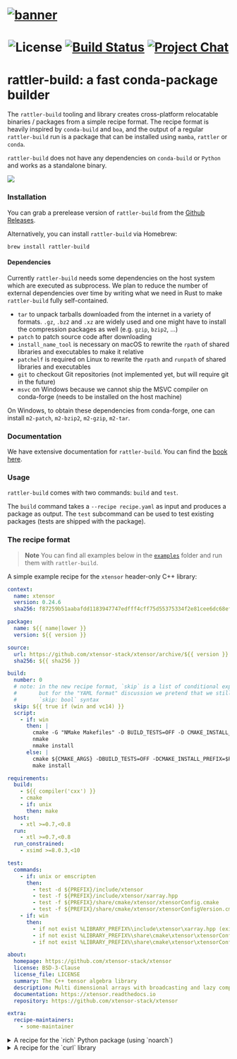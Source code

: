 <h1>
  <a href="https://github.com/prefix-dev/rattler-build/">
    <img alt="banner" src="https://user-images.githubusercontent.com/885054/244679299-f7dbf3a4-fcfd-46cd-b619-720848790c9e.svg">
  </a>
</h1>

<h1 align="center">

![License][license-badge]
[![Build Status][build-badge]][build]
[![Project Chat][chat-badge]][chat-url]

[license-badge]: https://img.shields.io/badge/license-BSD--3--Clause-blue?style=flat-square
[build-badge]: https://img.shields.io/github/actions/workflow/status/prefix-dev/rattler-build/rust-compile.yml?style=flat-square&branch=main
[build]: https://github.com/prefix-dev/rattler-build/actions/
[chat-badge]: https://img.shields.io/discord/1082332781146800168.svg?label=&logo=discord&logoColor=ffffff&color=7389D8&labelColor=6A7EC2&style=flat-square
[chat-url]: https://discord.gg/kKV8ZxyzY4

</h1>

# rattler-build: a fast conda-package builder

The `rattler-build` tooling and library creates cross-platform relocatable
binaries / packages from a simple recipe format. The recipe format is heavily
inspired by `conda-build` and `boa`, and the output of a regular `rattler-build`
run is a package that can be installed using `mamba`, `rattler` or `conda`.

`rattler-build` does not have any dependencies on `conda-build` or `Python` and
works as a standalone binary.

![](https://user-images.githubusercontent.com/885054/244683824-fd1b3896-84c7-498c-b406-40ab2a9e450c.svg)

### Installation

You can grab a prerelease version of `rattler-build` from the [Github
Releases](https://github.com/prefix-dev/rattler-build/releases/).

Alternatively, you can install `rattler-build` via Homebrew:

```
brew install rattler-build
```

#### Dependencies

Currently `rattler-build` needs some dependencies on the host system which are
executed as subprocess. We plan to reduce the number of external dependencies
over time by writing what we need in Rust to make `rattler-build` fully
self-contained.

* `tar` to unpack tarballs downloaded from the internet in a variety of formats.
  `.gz`, `.bz2` and `.xz` are widely used and one might have to install the
  compression packages as well (e.g. `gzip`, `bzip2`, ...)
* `patch` to patch source code after downloading
* `install_name_tool` is necessary on macOS to rewrite the `rpath` of shared
  libraries and executables to make it relative
* `patchelf` is required on Linux to rewrite the `rpath` and `runpath` of shared
  libraries and executables
* `git` to checkout Git repositories (not implemented yet, but will require git
  in the future)
* `msvc` on Windows because we cannot ship the MSVC compiler on conda-forge
  (needs to be installed on the host machine)

On Windows, to obtain these dependencies from conda-forge, one can install
`m2-patch`, `m2-bzip2`, `m2-gzip`, `m2-tar`.

### Documentation

We have extensive documentation for `rattler-build`. You can find the [book
here](https://prefix-dev.github.io/rattler-build).

### Usage

`rattler-build` comes with two commands: `build` and `test`.

The `build` command takes a `--recipe recipe.yaml` as input and produces a
package as output. The `test` subcommand can be used to test existing packages
(tests are shipped with the package).

### The recipe format

> **Note** You can find all examples below in the [`examples`](./examples/)
> folder and run them with `rattler-build`.

A simple example recipe for the `xtensor` header-only C++ library:

```yaml
context:
  name: xtensor
  version: 0.24.6
  sha256: f87259b51aabafdd1183947747edfff4cff75d55375334f2e81cee6dc68ef655

package:
  name: ${{ name|lower }}
  version: ${{ version }}

source:
  url: https://github.com/xtensor-stack/xtensor/archive/${{ version }}.tar.gz
  sha256: ${{ sha256 }}

build:
  number: 0
  # note: in the new recipe format, `skip` is a list of conditional expressions
  #       but for the "YAML format" discussion we pretend that we still use the
  #       `skip: bool` syntax
  skip: ${{ true if (win and vc14) }}
  script:
    - if: win
      then: |
        cmake -G "NMake Makefiles" -D BUILD_TESTS=OFF -D CMAKE_INSTALL_PREFIX=%LIBRARY_PREFIX% %SRC_DIR%
        nmake
        nmake install
      else: |
        cmake ${CMAKE_ARGS} -DBUILD_TESTS=OFF -DCMAKE_INSTALL_PREFIX=$PREFIX $SRC_DIR -DCMAKE_INSTALL_LIBDIR=lib
        make install

requirements:
  build:
    - ${{ compiler('cxx') }}
    - cmake
    - if: unix
      then: make
  host:
    - xtl >=0.7,<0.8
  run:
    - xtl >=0.7,<0.8
  run_constrained:
    - xsimd >=8.0.3,<10

test:
  commands:
    - if: unix or emscripten
      then:
        - test -d ${PREFIX}/include/xtensor
        - test -f ${PREFIX}/include/xtensor/xarray.hpp
        - test -f ${PREFIX}/share/cmake/xtensor/xtensorConfig.cmake
        - test -f ${PREFIX}/share/cmake/xtensor/xtensorConfigVersion.cmake
    - if: win
      then:
        - if not exist %LIBRARY_PREFIX%\include\xtensor\xarray.hpp (exit 1)
        - if not exist %LIBRARY_PREFIX%\share\cmake\xtensor\xtensorConfig.cmake (exit 1)
        - if not exist %LIBRARY_PREFIX%\share\cmake\xtensor\xtensorConfigVersion.cmake (exit 1)

about:
  homepage: https://github.com/xtensor-stack/xtensor
  license: BSD-3-Clause
  license_file: LICENSE
  summary: The C++ tensor algebra library
  description: Multi dimensional arrays with broadcasting and lazy computing
  documentation: https://xtensor.readthedocs.io
  repository: https://github.com/xtensor-stack/xtensor

extra:
  recipe-maintainers:
    - some-maintainer
```

<details>
  <summary>
    A recipe for the `rich` Python package (using `noarch`)
  </summary>

```yaml
context:
  version: "13.4.2"

package:
  name: "rich"
  version: ${{ version }}

source:
  - url: https://pypi.io/packages/source/r/rich/rich-${{ version }}.tar.gz
    sha256: d653d6bccede5844304c605d5aac802c7cf9621efd700b46c7ec2b51ea914898

build:
  # Thanks to `noarch: python` this package works on all platforms
  noarch: python
  script:
    - python -m pip install . -vv --no-deps --no-build-isolation

requirements:
  host:
    - pip
    - poetry-core >=1.0.0
    - python 3.10
  run:
    # sync with normalized deps from poetry-generated setup.py
    - markdown-it-py >=2.2.0
    - pygments >=2.13.0,<3.0.0
    - python 3.10
    - typing_extensions >=4.0.0,<5.0.0

test:
  imports:
    - rich
  commands:
    - pip check
  requires:
    - pip

about:
  homepage: https://github.com/Textualize/rich
  license: MIT
  license_file: LICENSE
  summary: Render rich text, tables, progress bars, syntax highlighting, markdown and more to the terminal
  description: |
    Rich is a Python library for rich text and beautiful formatting in the terminal.

    The Rich API makes it easy to add color and style to terminal output. Rich
    can also render pretty tables, progress bars, markdown, syntax highlighted
    source code, tracebacks, and more — out of the box.
  documentation: https://rich.readthedocs.io
  repository: https://github.com/Textualize/rich
```
</details>

<details>
<summary>A recipe for the `curl` library</summary>

```yaml
context:
  version: "8.0.1"

package:
  name: curl
  version: ${{ version }}

source:
  url: http://curl.haxx.se/download/curl-${{ version }}.tar.bz2
  sha256: 9b6b1e96b748d04b968786b6bdf407aa5c75ab53a3d37c1c8c81cdb736555ccf

build:
  number: 0

requirements:
  build:
    - ${{ compiler('c') }}
    - if: win
      then:
        - cmake
        - ninja
    - if: unix
      then:
        - make
        - perl
        - pkg-config
        - libtool
  host:
    - if: linux
      then:
        - openssl

about:
  homepage: http://curl.haxx.se/
  license: MIT/X derivate (http://curl.haxx.se/docs/copyright.html)
  license_file: COPYING
  summary: tool and library for transferring data with URL syntax
  description: |
    Curl is an open source command line tool and library for transferring data
    with URL syntax. It is used in command lines or scripts to transfer data.
  documentation: https://curl.haxx.se/docs/
  repository: https://github.com/curl/curl
```

For this recipe, two additional script files (`build.sh` and `build.bat`) are
needed.

**build.sh**

```bash
#!/bin/bash

# Get an updated config.sub and config.guess
cp $BUILD_PREFIX/share/libtool/build-aux/config.* .

if [[ $target_platform =~ linux.* ]]; then
    USESSL="--with-openssl=${PREFIX}"
else
    USESSL="--with-secure-transport"
fi;

./configure \
    --prefix=${PREFIX} \
    --host=${HOST} \
    ${USESSL} \
    --with-ca-bundle=${PREFIX}/ssl/cacert.pem \
    --disable-static --enable-shared

make -j${CPU_COUNT} ${VERBOSE_AT}
make install

# Includes man pages and other miscellaneous.
rm -rf "${PREFIX}/share"
```

**build.bat**

```cmd
mkdir build

cmake -GNinja ^
      -DCMAKE_BUILD_TYPE=Release ^
      -DBUILD_SHARED_LIBS=ON ^
      -DCMAKE_INSTALL_PREFIX=%LIBRARY_PREFIX% ^
      -DCMAKE_PREFIX_PATH=%LIBRARY_PREFIX% ^
      -DCURL_USE_SCHANNEL=ON ^
      -DCURL_USE_LIBSSH2=OFF ^
      -DUSE_ZLIB=ON ^
      -DENABLE_UNICODE=ON ^
      %SRC_DIR%

IF %ERRORLEVEL% NEQ 0 exit 1

ninja install --verbose
```
</details>
